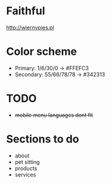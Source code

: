 # Faithful
http://wiernypies.pl

# Color scheme
* Primary: 1/6/30/0 -> #FFEFC3
* Secondary: 55/66/78/78 -> #342313

# TODO
* ~~mobile menu languages dont fit~~

# Sections to do
* about
* pet sitting
* products
* services